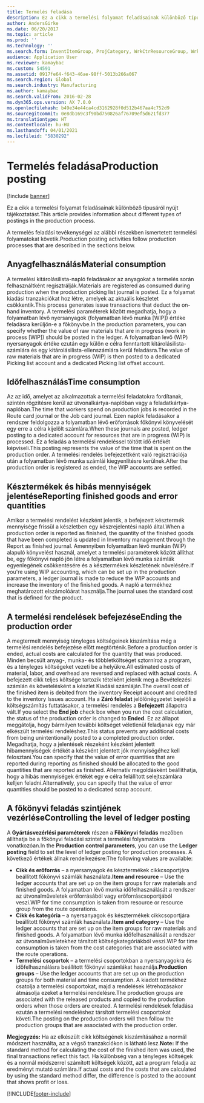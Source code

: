 ```yaml
---
title: Termelés feladása
description: Ez a cikk a termelési folyamat feladásainak különböző típusáról nyújt tájékoztatást.
author: AndersGirke
ms.date: 06/20/2017
ms.topic: article
ms.prod: ''
ms.technology: ''
ms.search.form: InventItemGroup, ProjCategory, WrkCtrResourceGroup, WrkCtrTable
audience: Application User
ms.reviewer: kamaybac
ms.custom: 54591
ms.assetid: 0917fe64-f643-46ae-98ff-5013b266a067
ms.search.region: Global
ms.search.industry: Manufacturing
ms.author: kamaybac
ms.search.validFrom: 2016-02-28
ms.dyn365.ops.version: AX 7.0.0
ms.openlocfilehash: b49e34e44ca4cd3162928f0d512b467aa4c752d9
ms.sourcegitcommit: 0e8db169c3f90bd750826af76709ef5d621fd377
ms.translationtype: HT
ms.contentlocale: hu-HU
ms.lasthandoff: 04/01/2021
ms.locfileid: "5830292"
---
```

# <a name="production-posting"></a><span data-ttu-id="21167-103">Termelés feladása</span><span class="sxs-lookup"><span data-stu-id="21167-103">Production posting</span></span>

[!include [banner](../includes/banner.md)]

<span data-ttu-id="21167-104">Ez a cikk a termelési folyamat feladásainak különböző típusáról nyújt tájékoztatást.</span><span class="sxs-lookup"><span data-stu-id="21167-104">This article provides information about different types of postings in the production process.</span></span>

<span data-ttu-id="21167-105">A termelés feladási tevékenységei az alábbi részekben ismertetett termelési folyamatokat követik.</span><span class="sxs-lookup"><span data-stu-id="21167-105">Production posting activities follow production processes that are described in the sections below.</span></span>

## <a name="material-consumption"></a><span data-ttu-id="21167-106">Anyagfelhasználás</span><span class="sxs-lookup"><span data-stu-id="21167-106">Material consumption</span></span>
<span data-ttu-id="21167-107">A termelési kitárolásilista-napló feladásakor az anyagokat a termelés során felhasználtként regisztrálják.</span><span class="sxs-lookup"><span data-stu-id="21167-107">Materials are registered as consumed during production when the production picking list journal is posted.</span></span> <span data-ttu-id="21167-108">Ez a folyamat kiadási tranzakciókat hoz létre, amelyek az aktuális készletet csökkentik.</span><span class="sxs-lookup"><span data-stu-id="21167-108">This process generates issue transactions that deduct the on-hand inventory.</span></span> <span data-ttu-id="21167-109">A termelési paraméterek között megadhatja, hogy a folyamatban lévő nyersanyagok (folyamatban lévő munka \[WIP\]) értéke feladásra kerüljön-e a főkönyvbe.</span><span class="sxs-lookup"><span data-stu-id="21167-109">In the production parameters, you can specify whether the value of raw materials that are in progress (work in process \[WIP\]) should be posted in the ledger.</span></span> <span data-ttu-id="21167-110">A folyamatban levő (WIP) nyersanyagok értéke ezután egy külön e célra fenntartott kitárolásilista-számlára és egy kitárolásilista-ellenszámlára kerül feladásra.</span><span class="sxs-lookup"><span data-stu-id="21167-110">The value of raw materials that are in progress (WIP) is then posted to a dedicated Picking list account and a dedicated Picking list offset account.</span></span>

## <a name="time-consumption"></a><span data-ttu-id="21167-111">Időfelhasználás</span><span class="sxs-lookup"><span data-stu-id="21167-111">Time consumption</span></span>
<span data-ttu-id="21167-112">Az az idő, amelyet az alkalmazottak a termelési feladatokra fordítanak, szintén rögzítésre kerül az útvonalkártya-naplóban vagy a feladatkártya-naplóban.</span><span class="sxs-lookup"><span data-stu-id="21167-112">The time that workers spend on production jobs is recorded in the Route card journal or the Job card journal.</span></span> <span data-ttu-id="21167-113">Ezen naplók feladásakor a rendszer feldolgozza a folyamatban lévő erőforrások főkönyvi könyvelését egy erre a célra kijelölt számlára.</span><span class="sxs-lookup"><span data-stu-id="21167-113">When these journals are posted, ledger posting to a dedicated account for resources that are in progress (WIP) is processed.</span></span> <span data-ttu-id="21167-114">Ez a feladás a termelési rendeléssel töltött idő értékét képviseli.</span><span class="sxs-lookup"><span data-stu-id="21167-114">This posting represents the value of the time that is spent on the production order.</span></span> <span data-ttu-id="21167-115">A termelési rendelés befejezettként való regisztrációja után a folyamatban lévő munka számlái kiegyenlítésre kerülnek.</span><span class="sxs-lookup"><span data-stu-id="21167-115">After the production order is registered as ended, the WIP accounts are settled.</span></span>

## <a name="reporting-finished-goods-and-error-quantities"></a><span data-ttu-id="21167-116">Késztermékek és hibás mennyiségek jelentése</span><span class="sxs-lookup"><span data-stu-id="21167-116">Reporting finished goods and error quantities</span></span>
<span data-ttu-id="21167-117">Amikor a termelési rendelést készként jelentik, a befejezett késztermék mennyisége frissül a készletben egy készrejelentési napló által.</span><span class="sxs-lookup"><span data-stu-id="21167-117">When a production order is reported as finished, the quantity of the finished goods that have been completed is updated in Inventory management through the Report as finished journal.</span></span> <span data-ttu-id="21167-118">Amennyiben folyamatban lévő munkán (WIP) alapuló könyvelést használ, amelyet a termelési paraméterek között állíthat be, egy főkönyvi napló jön létre a folyamatban lévő munka számlák egyenlegének csökkentésére és a késztermékek készletének növelésére.</span><span class="sxs-lookup"><span data-stu-id="21167-118">If you're using WIP accounting, which can be set up in the production parameters, a ledger journal is made to reduce the WIP accounts and increase the inventory of the finished goods.</span></span> <span data-ttu-id="21167-119">A napló a termékhez meghatározott elszámolóárat használja.</span><span class="sxs-lookup"><span data-stu-id="21167-119">The journal uses the standard cost that is defined for the product.</span></span>

## <a name="ending-the-production-order"></a><span data-ttu-id="21167-120">A termelési rendelések befejezése</span><span class="sxs-lookup"><span data-stu-id="21167-120">Ending the production order</span></span>
<span data-ttu-id="21167-121">A megtermelt mennyiség tényleges költségeinek kiszámítása még a termelési rendelés befejezése előtt megtörténik.</span><span class="sxs-lookup"><span data-stu-id="21167-121">Before a production order is ended, actual costs are calculated for the quantity that was produced.</span></span> <span data-ttu-id="21167-122">Minden becsült anyag-, munka- és többletköltséget sztorníroz a program, és a tényleges költségeket vezeti be a helyükre.</span><span class="sxs-lookup"><span data-stu-id="21167-122">All estimated costs of material, labor, and overhead are reversed and replaced with actual costs.</span></span> <span data-ttu-id="21167-123">A befejezett cikk teljes költsége tartozik tételként jelenik meg a Bevételezési számlán és követelésként a készlet Kiadási számláján.</span><span class="sxs-lookup"><span data-stu-id="21167-123">The overall cost of the finished item is debited from the inventory Receipt account and credited to the inventory Issues account.</span></span> <span data-ttu-id="21167-124">Ha a **Záró feladat** jelölőnégyzetet bejelöli a költségszámítás futtatásakor, a termelési rendelés a **Befejezett** állapotra vált.</span><span class="sxs-lookup"><span data-stu-id="21167-124">If you select the **End job** check box when you run the cost calculation, the status of the production order is changed to **Ended**.</span></span> <span data-ttu-id="21167-125">Ez az állapot meggátolja, hogy bármilyen további költséget véletlenül feladjanak egy már elkészült termelési rendeléshez.</span><span class="sxs-lookup"><span data-stu-id="21167-125">This status prevents any additional costs from being unintentionally posted to a completed production order.</span></span> <span data-ttu-id="21167-126">Megadhatja, hogy a jelentések részeként készként jelentett hibamennyiségek értékét a készként jelentett jók mennyiségéhez kell felosztani.</span><span class="sxs-lookup"><span data-stu-id="21167-126">You can specify that the value of error quantities that are reported during reporting as finished should be allocated to the good quantities that are reported as finished.</span></span> <span data-ttu-id="21167-127">Alternatív megoldásként beállíthatja, hogy a hibás mennyiségek értékét egy e célra felállított selejtszámlára kelljen feladni.</span><span class="sxs-lookup"><span data-stu-id="21167-127">Alternatively, you can specify that the value of error quantities should be posted to a dedicated scrap account.</span></span>

## <a name="controlling-the-level-of-ledger-posting"></a><span data-ttu-id="21167-128">A főkönyvi feladás szintjének vezérlése</span><span class="sxs-lookup"><span data-stu-id="21167-128">Controlling the level of ledger posting</span></span>
<span data-ttu-id="21167-129">A **Gyártásvezérlési paraméterek** részen a **Főkönyvi feladás** mezőben állíthatja be a főkönyvi feladási szintet a termelési folyamatokra vonatkozóan.</span><span class="sxs-lookup"><span data-stu-id="21167-129">In the **Production control parameters**, you can use the **Ledger posting** field to set the level of ledger posting for production processes.</span></span> <span data-ttu-id="21167-130">A következő értékek állnak rendelkezésre:</span><span class="sxs-lookup"><span data-stu-id="21167-130">The following values are available:</span></span>

-   <span data-ttu-id="21167-131">**Cikk és erőforrás** – a nyersanyagok és késztermékek cikkcsoportjára beállított főkönyvi számlák használata.</span><span class="sxs-lookup"><span data-stu-id="21167-131">**Item and resource** – Use the ledger accounts that are set up on the item groups for raw materials and finished goods.</span></span> <span data-ttu-id="21167-132">A folyamatban lévő munka időfelhasználását a rendszer az útvonalműveletek erőforrásából vagy erőforráscsoportjából veszi.</span><span class="sxs-lookup"><span data-stu-id="21167-132">WIP for time consumption is taken from resource or resource group from the route operations.</span></span>
-   <span data-ttu-id="21167-133">**Cikk és kategória** – a nyersanyagok és késztermékek cikkcsoportjára beállított főkönyvi számlák használata.</span><span class="sxs-lookup"><span data-stu-id="21167-133">**Item and category** – Use the ledger accounts that are set up on the item groups for raw materials and finished goods.</span></span> <span data-ttu-id="21167-134">A folyamatban lévő munka időfelhasználását a rendszer az útvonalműveletekhez társított költségkategóriákból veszi.</span><span class="sxs-lookup"><span data-stu-id="21167-134">WIP for time consumption is taken from the cost categories that are associated with the route operations.</span></span>
-   <span data-ttu-id="21167-135">**Termelési csoportok** – a termelési csoportokban a nyersanyagokra és időfelhasználásra beállított főkönyvi számlákat használja.</span><span class="sxs-lookup"><span data-stu-id="21167-135">**Production groups** – Use the ledger accounts that are set up on the production groups for both material and time consumption.</span></span> <span data-ttu-id="21167-136">A kiadott termékhez csatolja a termelési csoportokat, majd a rendelések létrehozásakor átmásolja ezeket a termelési rendelésre.</span><span class="sxs-lookup"><span data-stu-id="21167-136">The production groups are associated with the released products and copied to the production orders when those orders are created.</span></span> <span data-ttu-id="21167-137">A termelési rendelések feladása ezután a termelési rendeléshez társított termelési csoportokat követi.</span><span class="sxs-lookup"><span data-stu-id="21167-137">The posting on the production orders will then follow the production groups that are associated with the production order.</span></span>

<span data-ttu-id="21167-138">**Megjegyzés:** Ha az elkészült cikk költségének kiszámításához a normál módszert használta, az a végső tranzakciókon is látható lesz.</span><span class="sxs-lookup"><span data-stu-id="21167-138">**Note:** If the standard method for calculating the cost of the finished item was used, the final transactions reflect this fact.</span></span> <span data-ttu-id="21167-139">Ha különbség van a tényleges költségek és a normál módszerrel számított költségek között, azt a program feladja az eredményt mutató számlára.</span><span class="sxs-lookup"><span data-stu-id="21167-139">If actual costs and the costs that are calculated by using the standard method differ, the difference is posted to the account that shows profit or loss.</span></span>





[!INCLUDE[footer-include](../../includes/footer-banner.md)]